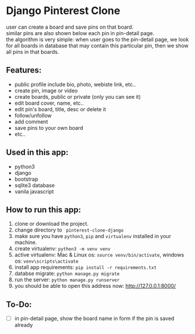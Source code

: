 # Django Pinterest Clone
user can create a board and save pins on that board.  
similar pins are also shown below each pin in pin-detail page.  
the algorithm is very simple: when user goes to the pin-detail page, we look for all boards in database that may contain this particular pin,
then we show all pins in that boards.

## Features:
- public profile include bio, photo, webiste link, etc..
- create pin, image or video
- create boards, public or private (only you can see it)
- edit board cover, name, etc..
- edit pin's board, title, desc or delete it
- follow/unfollow
- add comment
- save pins to your own board
- etc..

## Used in this app:
- python3
- django 
- bootstrap
- sqlite3 database
- vanila javascript

## How to run this app:
1. clone or download the project.
2. change directory to ``` pinterest-clone-django```
3. make sure you have ``python3``, ```pip``` and ```virtualenv``` installed in your machine.
4. create virtualenv: ```python3 -m venv venv```
5. active virtualenv: Mac & Linux os: ```source venv/bin/activate```, windows os: ```venv\scripts\activate```
6. install app requirements: ```pip install -r requirements.txt```
7. databse migrate: ```python manage.py migrate```
8. run the server: ```python manage.py runserver```
9. you should be able to open this address now: http://127.0.0.1:8000/

## To-Do:
- [ ] in pin-detail page, show the board name in form if the pin is saved already
